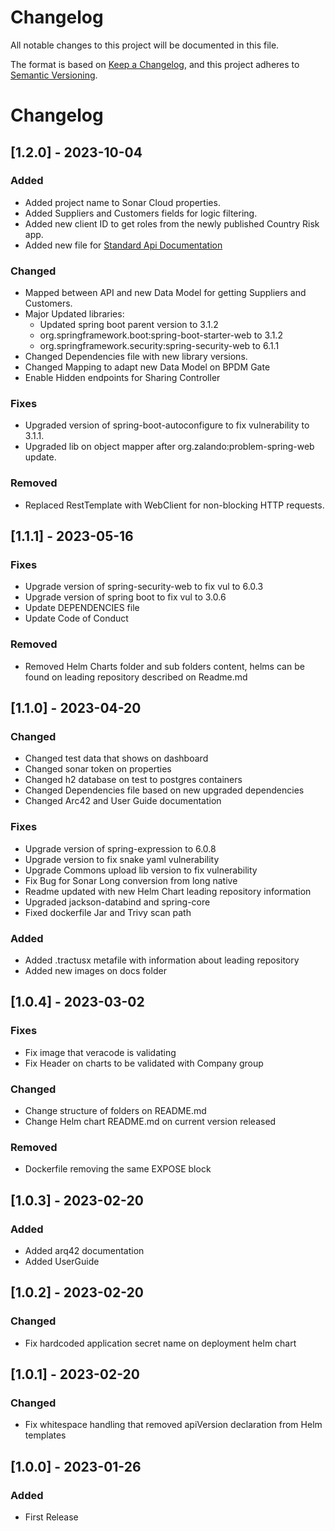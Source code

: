 # Changelog

All notable changes to this project will be documented in this file.

The format is based on [Keep a Changelog](https://keepachangelog.com/en/1.0.0/),
and this project adheres to [Semantic Versioning](https://semver.org/spec/v2.0.0.html).


# Changelog

## [1.2.0] - 2023-10-04

### Added
- Added project name to Sonar Cloud properties.
- Added Suppliers and Customers fields for logic filtering.
- Added new client ID to get roles from the newly published Country Risk app.
- Added new file for [Standard Api Documentation](docs/swagger/sharing_controller.yml)

### Changed
- Mapped between API and new Data Model for getting Suppliers and Customers.
- Major Updated libraries:
  - Updated spring boot parent version to 3.1.2
  - org.springframework.boot:spring-boot-starter-web to 3.1.2
  - org.springframework.security:spring-security-web to 6.1.1
- Changed Dependencies file with new library versions.
- Changed Mapping to adapt new Data Model on BPDM Gate
- Enable Hidden endpoints for Sharing Controller


### Fixes
- Upgraded version of spring-boot-autoconfigure to fix vulnerability to 3.1.1.
- Upgraded lib on object mapper after org.zalando:problem-spring-web update.

### Removed
- Replaced RestTemplate with WebClient for non-blocking HTTP requests.


## [1.1.1] -  2023-05-16

### Fixes

- Upgrade version of spring-security-web to fix vul to 6.0.3
- Upgrade version of spring boot to fix vul to 3.0.6
- Update DEPENDENCIES file
- Update Code of Conduct

### Removed

- Removed Helm Charts folder and sub folders content, helms can be found on leading repository described on Readme.md 


## [1.1.0] -  2023-04-20

### Changed

- Changed test data that shows on dashboard
- Changed sonar token on properties
- Changed h2 database on test to postgres containers
- Changed Dependencies file based on new upgraded dependencies
- Changed Arc42 and User Guide documentation

### Fixes

- Upgrade version of spring-expression to 6.0.8
- Upgrade version to fix snake yaml vulnerability 
- Upgrade Commons upload lib version to fix vulnerability
- Fix Bug for Sonar Long conversion from long native
- Readme updated with new Helm Chart leading repository information
- Upgraded jackson-databind and spring-core
- Fixed dockerfile Jar and Trivy scan path

### Added

- Added .tractusx metafile with information about leading repository
- Added new images on docs folder

## [1.0.4] -  2023-03-02

### Fixes

- Fix image that veracode is validating
- Fix Header on charts to be validated with Company group

### Changed 
- Change structure of folders on README.md
- Change Helm chart README.md on current version released

### Removed 
- Dockerfile removing the same EXPOSE block

## [1.0.3] -  2023-02-20

### Added

- Added arq42 documentation
- Added UserGuide


## [1.0.2] -  2023-02-20

### Changed

- Fix hardcoded application secret name on deployment helm chart

## [1.0.1] -  2023-02-20

### Changed

- Fix whitespace handling that removed apiVersion declaration from Helm templates

## [1.0.0] - 2023-01-26

### Added

- First Release 

